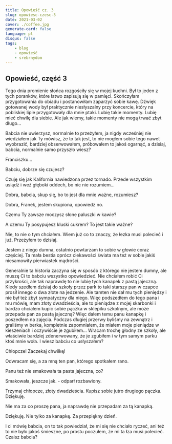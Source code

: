 ```yaml
---
title: Opowieść cz. 3
slug: opowiesc-czesc-3
date: 2021-03-02
cover: ./coffee.jpg
generate-card: false
language: pl
disqus: false
tags:
    - blog
    - opowieść
    - srebrnydom
---
```


## Opowieść, część 3

Tego dnia promienie słońca rozgościły się w mojej kuchni. Był to jeden z tych poranków, które łatwo zapisują się w pamięci. Skończyłam przygotowania do obiadu i postanowiłam zaparzyć sobie kawę. Dźwięk gotowanej wody był praktycznie niesłyszalny przy koncercie, który na pobliskiej lipie przygotowały dla mnie ptaki. Lubię takie momenty. Lubię mieć chwilę dla siebie. Ale jak wiemy, takie momenty nie mogą trwać zbyt długo...

Babcia nie uwierzysz, normalnie to przeżyłem, ja nigdy wcześniej nie wiedziałem jak Ty mówisz, że to tak jest, to nie mogłem sobie tego nawet wyobrazić, bardziej obserwowałem, próbowałem to jakoś ogarnąć, a dzisiaj, babcia, normalnie samo przyszło wiesz? 

Franciszku…

Babciu, dobrze się czujesz?

Czuję się jak Kalifornia nawiedzona przez tornado. Przede wszystkim usiądź i weź głęboki oddech, bo nic nie rozumiem...

Dobra, babcia, skup się, bo to jest dla mnie ważne, rozumiesz?

Dobra, Franek, jestem skupiona, opowiedz no. 

Czemu Ty zawsze moczysz słone paluszki w kawie? 

A czemu Ty posypujesz kluski cukrem? To jest takie ważne?

Nie, to nie o tym chciałem. Wiem już co to znaczy, że łezka musi polecieć i już. Przeżyłem to dzisiaj. 

Jestem z niego dumna, ostatnio powtarzam to sobie w głowie coraz częściej. Ta mała bestia oprócz ciekawości świata ma też w sobie jakiś niesamowity pierwiastek mądrości. 

Generalnie ta historia zaczyna się w sposób z którego nie jestem dumny, ale muszę Ci to babciu wszystko opowiedzieć. Nie chciałem robić Ci przykrości, ale tak naprawdę to nie lubię tych kanapek z pastą jajeczną. Kiedy szedłem dzisiaj do szkoły przez park to taki starszy pan w czapce prosił innego o dwa złote na jedzenie. Ale tamten nie dał mu tych pieniędzy i nie był też zbyt sympatyczny dla niego. Więc podszedłem do tego pana i mu mówię, mam złoty dwadzieścia, ale to pieniądze z mojej skarbonki i bardzo chciałem kupić sobie pączka w sklepiku szkolnym, ale może przepada pan za pastą jajeczną? Więc dałem temu panu kanapkę i poszedłem na zajęcia. Podczas długiej przerwy byliśmy na zewnątrz i graliśmy w berka, kompletnie zapomniałem, że miałem moje pieniądze w kieszeniach i oczywiście je zgubiłem... Wracam trochę głodny ze szkoły, ale właściwie bardziej zdenerwowany, że je zgubiłem i w tym samym parku ktoś mnie woła. I wiesz babciu co usłyszałem?

Chłopcze! Zaczekaj chwilkę!

Odwracam się, a za mną ten pan, którego spotkałem rano. 

Panu też nie smakowała ta pasta jajeczna, co?

Smakowała, jeszcze jak. - odparł rozbawiony.

Trzymaj chłopcze, złoty dwadzieścia. Kupisz sobie jutro drugiego pączka. Dziękuję.

Nie ma za co proszę pana, ja naprawdę nie przepadam za tą kanapką. 

Dziękuję. Nie tylko za kanapkę. Za przepiękny dzień. 

I ci mówię babcia, on to tak powiedział, że mi się nie chciało ryczeć, ani też to nie było jakoś śmieszne, po prostu poczułem, że mi ta łza musi polecieć. Czaisz babcia?


